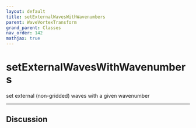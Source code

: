 ```yaml
---
layout: default
title: setExternalWavesWithWavenumbers
parent: WaveVortexTransform
grand_parent: Classes
nav_order: 142
mathjax: true
---
```


#  setExternalWavesWithWavenumbers

set external (non-gridded) waves with a given wavenumber


---

## Discussion

  
